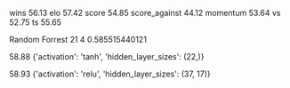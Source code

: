 wins 56.13
elo 57.42
score 54.85
score_against 44.12
momentum 53.64
vs 52.75
ts 55.65

Random Forrest
21 4 0.585515440121

58.88
{'activation': 'tanh', 'hidden_layer_sizes': (22,)}

58.93
{'activation': 'relu', 'hidden_layer_sizes': (37, 17)}